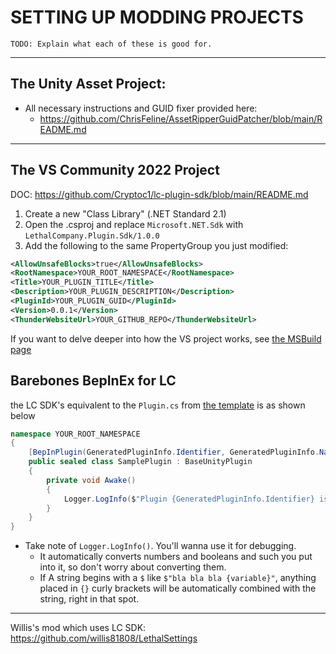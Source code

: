 # SETTING UP MODDING PROJECTS

	TODO: Explain what each of these is good for.
---
## The Unity Asset Project:
- All necessary instructions and GUID fixer provided here: 
	- https://github.com/ChrisFeline/AssetRipperGuidPatcher/blob/main/README.md
  
---
## The VS Community 2022 Project
DOC: https://github.com/Cryptoc1/lc-plugin-sdk/blob/main/README.md 
1. Create a new "Class Library" (.NET Standard 2.1)
2. Open the .csproj and replace `Microsoft.NET.Sdk` with `LethalCompany.Plugin.Sdk/1.0.0`
3. Add the following to the same PropertyGroup you just modified:

```xml
<AllowUnsafeBlocks>true</AllowUnsafeBlocks>
<RootNamespace>YOUR_ROOT_NAMESPACE</RootNamespace>
<Title>YOUR_PLUGIN_TITLE</Title>
<Description>YOUR_PLUGIN_DESCRIPTION</Description>
<PluginId>YOUR_PLUGIN_GUID</PluginId>
<Version>0.0.1</Version>
<ThunderWebsiteUrl>YOUR_GITHUB_REPO</ThunderWebsiteUrl>
```

If you want to delve deeper into how the VS project works, see [the MSBuild page](../pages/msbuild.md)

## Barebones BepInEx for LC
the LC SDK's equivalent to the `Plugin.cs` from [the template](https://github.com/LethalCompany/LethalCompanyTemplate/blob/main/LethalCompanyTemplate/Plugin.cs) is as shown below
```cs
namespace YOUR_ROOT_NAMESPACE
{
	[BepInPlugin(GeneratedPluginInfo.Identifier, GeneratedPluginInfo.Name, GeneratedPluginInfo.Version)]
	public sealed class SamplePlugin : BaseUnityPlugin
	{
		private void Awake()
		{
			Logger.LogInfo($"Plugin {GeneratedPluginInfo.Identifier} is loaded!");
		}
	}
}
```
- Take note of `Logger.LogInfo()`. You'll wanna use it for debugging.
	- It automatically converts numbers and booleans and such you put into it, so don't worry about converting them.
	- If A string begins with a `$` like `$"bla bla bla {variable}"`, anything placed in `{}` curly brackets will be automatically combined with the string, right in that spot.

---
Willis's mod which uses LC SDK: https://github.com/willis81808/LethalSettings